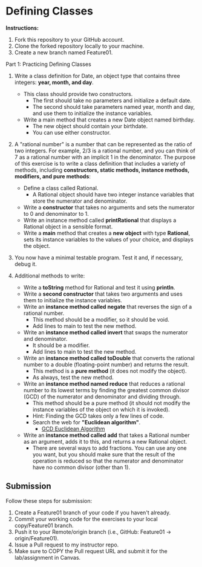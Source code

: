 # Defining Classes

**Instructions:**

1. Fork this repository to your GitHub account.
2. Clone the forked repository locally to your machine.
3. Create a new branch named Feature01.

Part 1: Practicing Defining Classes

1. Write a class definition for Date, an object type that contains three integers: **year, month, and day**.
    * This class should provide two constructors.
        * The first should take no parameters and initialize a default date.
        * The second should take parameters named year, month and day, and use them to initialize the instance variables.
    * Write a main method that creates a new Date object named birthday. 
        * The new object should contain your birthdate.
        * You can use either constructor.

2. A "rational number" is a number that can be represented as the ratio of two integers. For example, 2/3 is a rational number, and you can think of 7 as a rational number with an implicit 1 in the denominator. The purpose of this exercise is to write a class definition that includes a variety of methods, including **constructors, static methods, instance methods, modifiers, and pure methods**:
    * Define a class called Rational.
        * A Rational object should have two integer instance variables that store the numerator and denominator.
    * Write a **constructor** that takes no arguments and sets the numerator to 0 and denominator to 1.
    * Write an instance method called **printRational** that displays a Rational object in a sensible format.
    * Write a **main** method that creates a **new object** with type **Rational**, sets its instance variables to the values of your choice, and displays the object.
3. You now have a minimal testable program. Test it and, if necessary, debug it.
4. Additional methods to write:
    * Write a **toString** method for Rational and test it using **println**.
    * Write a **second constructor** that takes two arguments and uses them to initialize the instance variables.
    * Write an **instance method called negate** that reverses the sign of a rational number.
        * This method should be a modifier, so it should be void.
        * Add lines to main to test the new method.
    * Write an **instance method called invert** that swaps the numerator and denominator.
        * It should be a modifier.
        * Add lines to main to test the new method.
    * Write an **instance method called toDouble** that converts the rational number to a double (floating-point number) and returns the result.
        * This method is a **pure method** (it does not modify the object).
        * As always, test the new method.
    * Write an **instance method named reduce** that reduces a rational number to its lowest terms by finding the greatest common divisor (GCD) of the numerator and denominator and dividing through.
        * This method should be a pure method (it should not modify the instance variables of the object on which it is invoked).
        * Hint: Finding the GCD takes only a few lines of code.
        * Search the web for **"Euclidean algorithm"**.
            * [GCD Euclidean Algorithm](https://redwoods.us-west-2.instructuremedia.com/embed/a9ac7a12-f15a-41e3-a1ec-fbe21bcc3ab6)
    * Write an **instance method called add** that takes a Rational number as an argument, adds it to this, and returns a new Rational object.
        * There are several ways to add fractions. You can use any one you want, but you should make sure that the result of the operation is reduced so that the numerator and denominator have no common divisor (other than 1).

## Submission

Follow these steps for submission:

1. Create a Feature01 branch of your code if you haven't already.
2. Commit your working code for the exercises to your local copy/Feature01 branch.
3. Push it to your Remote/origin branch (i.e., GitHub: Feature01 -> origin/Feature01).
4. Issue a Pull request to my instructor repo.
5. Make sure to COPY the Pull request URL and submit it for the lab/assignment in Canvas.
